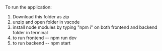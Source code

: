 To run the application:
1. Download this folder as zip
2. unzip and open folder in vscode
3. install node modules by typing "npm i" on both frontend and backend folder in terminal
4. to run frontend -- npm run dev
5. to run backend -- npm start
